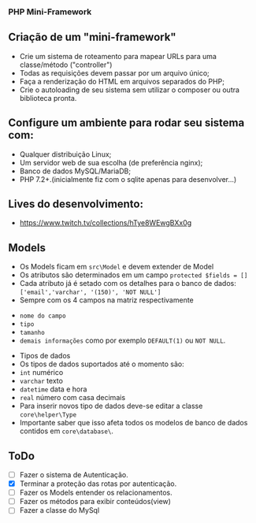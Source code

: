 ### PHP Mini-Framework

## Criação de um "mini-framework"

- Crie um sistema de roteamento para mapear URLs para uma classe/método ("controller")
- Todas as requisições devem passar por um arquivo único;
- Faça a renderização do HTML em arquivos separados do PHP;
- Crie o autoloading de seu sistema sem utilizar o composer ou outra biblioteca pronta.


## Configure um ambiente para rodar seu sistema com:
- Qualquer distribuição Linux;
- Um servidor web de sua escolha (de preferência nginx);
- Banco de dados MySQL/MariaDB;
- PHP 7.2+.(inicialmente fiz com o sqlite apenas para desenvolver...)

## Lives do desenvolvimento:

- https://www.twitch.tv/collections/hTye8WEwgBXx0g



## Models    
- Os Models ficam em `src\Model` e devem extender de Model
- Os atributos são determinados em um campo `protected $fields = []`
- Cada atributo já é setado com os detalhes para o banco de dados:
    ```['email','varchar', '(150)', 'NOT NULL']```
- Sempre com os 4 campos na matriz respectivamente
* ``` nome do campo ```
* ``` tipo ``` 
* ``` tamanho ```
* ``` demais informações ``` como por exemplo ``` DEFAULT(1) ``` ou ``` NOT NULL ```.

- Tipos de dados
- Os tipos de dados suportados até o momento são:
- ```int``` numérico
- ```varchar``` texto
- ```datetime``` data e hora
- ```real``` número com casa decimais
- Para inserir novos tipo de dados deve-se editar a classe ```core\helper\Type``` 
- Importante saber que isso afeta todos os modelos de banco de dados contidos em ```core\database\```.


## ToDo
-[ ] Fazer o sistema de Autenticação.
-[x] Terminar a proteção das rotas por autenticação.
-[ ] Fazer os Models entender os relacionamentos.
-[ ] Fazer os métodos para exibir conteúdos(view)
-[ ] Fazer a classe do MySql